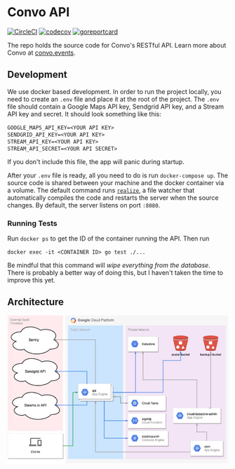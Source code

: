 # Convo API

[![CircleCI](https://img.shields.io/circleci/build/github/hiconvo/api?label=circleci)](https://circleci.com/gh/hiconvo/api) [![codecov](https://img.shields.io/codecov/c/gh/hiconvo/api)](https://codecov.io/gh/hiconvo/api) [![goreportcard](https://goreportcard.com/badge/github.com/hiconvo/api)](https://goreportcard.com/badge/github.com/hiconvo/api)

The repo holds the source code for Convo's RESTful API. Learn more about Convo at [convo.events](https://convo.events).

## Development

We use docker based development. In order to run the project locally, you need to create an `.env` file and place it at the root of the project. The `.env` file should contain a Google Maps API key, Sendgrid API key, and a Stream API key and secret. It should look something like this:

```
GOOGLE_MAPS_API_KEY=<YOUR API KEY>
SENDGRID_API_KEY=<YOUR API KEY>
STREAM_API_KEY=<YOUR API KEY>
STREAM_API_SECRET=<YOUR API SECRET>
```

If you don't include this file, the app will panic during startup.

After your `.env` file is ready, all you need to do is run `docker-compose up`. The source code is shared between your machine and the docker container via a volume. The default command runs [`realize`](https://github.com/oxequa/realize), a file watcher that automatically compiles the code and restarts the server when the source changes. By default, the server listens on port `:8080`.

### Running Tests

Run `docker ps` to get the ID of the container running the API. Then run

```
docker exec -it <CONTAINER ID> go test ./...
```

Be mindful that this command will *wipe everything from the database*. There is probably a better way of doing this, but I haven't taken the time to improve this yet.

## Architecture

![Architecture](architecture.jpg)
